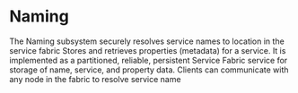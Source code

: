 # Naming

The Naming subsystem securely resolves service names to location in the service fabric Stores and retrieves properties (metadata) for a service. It is implemented as a partitioned, reliable, persistent Service Fabric service for storage of name, service, and property data.
Clients can communicate with any node in the fabric to resolve service name
